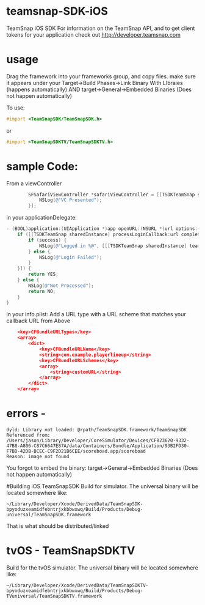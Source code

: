 # teamsnap-SDK-iOS
TeamSnap iOS SDK
For information on the TeamSnap API, and to get client tokens for your application check out http://developer.teamsnap.com

# usage
Drag the framework into your frameworks group, and copy files. 
make sure it appears under your Target->Build Phases->Link Binary With LIbraies  (happens automatically) AND
target->General->Embedded Binaries (Does not happen automatically)

To use:
```objective-c
#import <TeamSnapSDK/TeamSnapSDK.h>
```
or
```objective-c
#import <TeamSnapSDKTV/TeamSnapSDKTV.h>
```

# sample Code:
From a viewController
```objective-c
        SFSafariViewController *safariViewController = [[TSDKTeamSnap sharedInstance] presentLoginInViewController:self animated:YES clientId:@"XXXXXXXXXXXXXXXXXX" scope:@"read+write" redirectURL:@"customURL://" completion:^{
            NSLog(@"VC Presented");
        }];
```

in your applicationDelegate:
```objective-c
- (BOOL)application:(UIApplication *)app openURL:(NSURL *)url options:(NSDictionary<NSString *,id> *)options {
    if ([[TSDKTeamSnap sharedInstance] processLoginCallback:url completion:^(bool success, NSString *message) {
        if (success) {
            NSLog(@"Logged in %@", [[[TSDKTeamSnap sharedInstance] teamSnapUser] firstName]);
        } else {
            NSLog(@"Login Failed");
        }
    }]) {
        return YES;
    } else {
        NSLog(@"Not Processed");
        return NO;
    }
}
```

in your info.plist:
Add a URL type with a URL scheme that matches your callback URL from Above
```JSON
	<key>CFBundleURLTypes</key>
	<array>
		<dict>
			<key>CFBundleURLName</key>
			<string>com.example.playerlineup</string>
			<key>CFBundleURLSchemes</key>
			<array>
				<string>customURL</string>
			</array>
		</dict>
	</array>
```


# errors - 
```
dyld: Library not loaded: @rpath/TeamSnapSDK.framework/TeamSnapSDK
Referenced from: /Users/jason/Library/Developer/CoreSimulator/Devices/CFB23620-9332-47B8-A806-C87C6647E87A/data/Containers/Bundle/Application/93B2FD30-F7BD-42DB-BCEC-C9F2D21B6CEE/scoreboad.app/scoreboad
Reason: image not found
```
  
You forgot to embed the binary:
target->General->Embedded Binaries (Does not happen automatically)

#Building iOS TeamSnapSDK
Build for simulator. The universal binary will be located somewhere like:
```
~/Library/Developer/Xcode/DerivedData/TeamSnapSDK-bpyoduzxeamidfebntrjxkbbwxwq/Build/Products/Debug-universal/TeamSnapSDK.framework
```

That is what should be distributed/linked

# tvOS - TeamSnapSDKTV
Build for the tvOS simulator. The universal binary will be located somewhere like:
```
~/Library/Developer/Xcode/DerivedData/TeamSnapSDKTV-bpyoduzxeamidfebntrjxkbbwxwq/Build/Products/Debug-TVuniversal/TeamSnapSDKTV.framework
```

